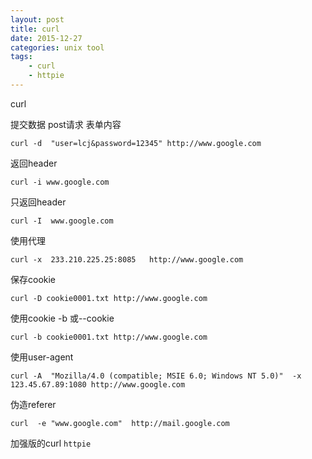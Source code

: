 ```yaml
---
layout: post
title: curl
date: 2015-12-27
categories: unix tool
tags:
    - curl
    - httpie
---
```


curl


提交数据 post请求 表单内容

    curl -d  "user=lcj&password=12345" http://www.google.com

返回header

    curl -i www.google.com

只返回header

    curl -I  www.google.com

使用代理

    curl -x  233.210.225.25:8085   http://www.google.com

保存cookie

    curl -D cookie0001.txt http://www.google.com

使用cookie -b 或--cookie

    curl -b cookie0001.txt http://www.google.com

使用user-agent

    curl -A  "Mozilla/4.0 (compatible; MSIE 6.0; Windows NT 5.0)"  -x  123.45.67.89:1080 http://www.google.com

伪造referer

    curl  -e "www.google.com"  http://mail.google.com

加强版的curl `httpie`
